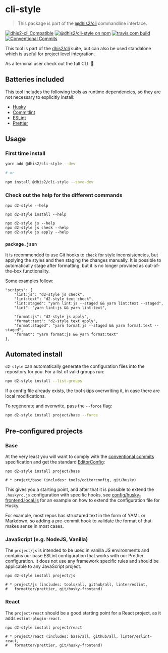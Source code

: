 # cli-style

> This package is part of the [@dhis2/cli](https://github.com/dhis2/cli)
> commandline interface.

[![dhis2-cli Compatible](https://img.shields.io/badge/dhis2-cli-ff69b4.svg)](https://github.com/dhis2/cli)
[![@dhis2/cli-style on npm](https://img.shields.io/npm/v/@dhis2/cli-style.svg)](https://www.npmjs.com/package/@dhis2/cli-style)
[![travis.com build](https://img.shields.io/travis/com/dhis2/cli-style.svg)](https://travis-ci.com/dhis2/cli-style)
[![Conventional Commits](https://img.shields.io/badge/Conventional%20Commits-1.0.0-yellow.svg)](https://conventionalcommits.org)

This tool is part of the [dhis2/cli](https://github.com/dhis2/cli)
suite, but can also be used standalone which is useful for project level
integration.

As a terminal user check out the full CLI. :rocket:

## Batteries included

This tool includes the following tools as runtime dependencies, so they
are not necessary to explicitly install:

-   [Husky](https://github.com/typicode/husky)
-   [Commitlint](https://commitlint.js.org)
-   [ESLint](https://eslint.org/)
-   [Prettier](https://prettier.io)

## Usage

### First time install

```sh
yarn add @dhis2/cli-style --dev

# or

npm install @dhis2/cli-style --save-dev
```

### Check out the help for the different commands

```
npx d2-style --help

npx d2-style install --help

npx d2-style js --help
npx d2-style js check --help
npx d2-style js apply --help
```

### `package.json`

It is recommended to use Git hooks to `check` for style inconsistencies,
but applying the styles and then staging the changes manually. It is
possible to automatically stage after formatting, but it is no longer
provided as out-of-the-box functionality.

Some examples follow:

```
"scripts": {
    "lint:js": "d2-style js check",
    "lint:text": "d2-style text check",
    "lint:staged": "yarn lint:js --staged && yarn lint:text --staged",
    "lint": "yarn lint:js && yarn lint:text",

    "format:js": "d2-style js apply",
    "format:text": "d2-style text apply",
    "format:staged": "yarn format:js --staged && yarn format:text --staged",
    "format": "yarn format:js && yarn format:text"
},
```

## Automated install

`d2-style` can automatically generate the configuration files into the
repository for you. For a list of valid groups run:

```sh
npx d2-style install --list-groups
```

If a config file already exists, the tool skips overwriting it, in case
there are local modifications.

To regenerate and overwrite, pass the `--force` flag:

```sh
npx d2-style install project/base --force
```

## Pre-configured projects

### Base

At the very least you will want to comply with the [conventional
commits](https://www.conventionalcommits.org/en/v1.0.0/#summary)
specification and get the standard
[EditorConfig](https://editorconfig.org/):

```
npx d2-style install project/base

# * project/base (includes: tools/editorconfig, git/husky)
```

This gives you a starting point, and after that it is possible to extend
the `.huskyrc.js` configuration with specific hooks, see
[config/husky-frontend.local.js](config/husky-frontend.local.js) for an
example on how to extend the configuration file for Husky.

For example, most repos has structured text in the form of YAML or
Markdown, so adding a pre-commit hook to validate the format of that
makes sense in most cases.

### JavaScript (e.g. NodeJS, Vanilla)

The `project/js` is intended to be used in vanilla JS environments and
contains our base ESLint configuration that works with our Prettier
configuration. It does not use any framework specific rules and should
be applicable to any JavaScript project.

```
npx d2-style install project/js

# * project/js (includes: tools/all, github/all, linter/eslint,
#   formatter/prettier, git/husky-frontend)
```

### React

The `project/react` should be a good starting point for a React project,
as it adds `eslint-plugin-react`.

```
npx d2-style install project/react

# * project/react (includes: base/all, github/all, linter/eslint-react,
#   formatter/prettier, git/husky-frontend)
```
